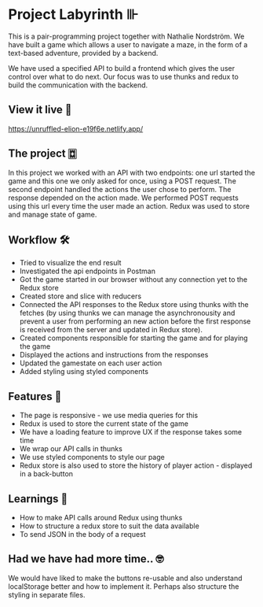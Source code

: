# Project Labyrinth ⊪

This is a pair-programming project together with Nathalie Nordström. We have built a game which allows a user to navigate a maze, in the form of a text-based adventure, provided by a backend.

We have used a specified API to build a frontend which gives the user control over what to do next. Our focus was to use thunks and redux to build the communication with the backend. 

## View it live 👀

https://unruffled-elion-e19f6e.netlify.app/ 

## The project 🀗

In this project we worked with an API with two endpoints: one url started the game and this one we only asked for once, using a POST request. The second endpoint handled the actions the user chose to perform. The response depended on the action made. We performed POST requests using this url every time the user made an action. Redux was used to store and manage state of game.

## Workflow 🛠

- Tried to visualize the end result 
- Investigated the api endpoints in Postman
- Got the game started in our browser without any connection yet to the Redux store
- Created store and slice with reducers 
- Connected the API responses to the Redux store using thunks with the fetches (by using thunks we can manage the asynchronousity and prevent a user from performing an new action before the first response is received from the server and updated in Redux store).
- Created components responsible for starting the game and for playing the game
- Displayed the actions and instructions from the responses
- Updated the gamestate on each user action
- Added styling using styled components

## Features 🚥

- The page is responsive - we use media queries for this
- Redux is used to store the current state of the game
- We have a loading feature to improve UX if the response takes some time
- We wrap our API calls in thunks 
- We use styled components to style our page
- Redux store is also used to store the history of player action - displayed in a back-button

## Learnings 🔑

- How to make API calls around Redux using thunks
- How to structure a redux store to suit the data available
- To send JSON in the body of a request

## Had we have had more time.. 🤓

We would have liked to make the buttons re-usable and also understand localStorage better and how to implement it. Perhaps also structure the styling in separate files.
